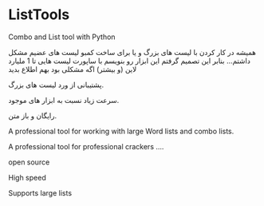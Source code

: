 # ListTools

Combo and List tool with Python

همیشه در کار کردن با لیست های بزرگ و یا برای ساخت کمبو لیست های عضیم مشکل داشتم… بنابر این تصمیم گرفتم این ابزار رو بنویسم با ساپورت لیست هایی تا 1 ملیارد لاین (و بیشتر) اگه مشکلی بود بهم اطلاع بدید

پشتیبانی از ورد لیست های بزرگ.

سرعت زیاد نسبت به ابزار های موجود.

رایگان و باز متن.


A professional tool for working with large Word lists and combo lists.

A professional tool for professional crackers ….

open source 

High speed

Supports large lists


